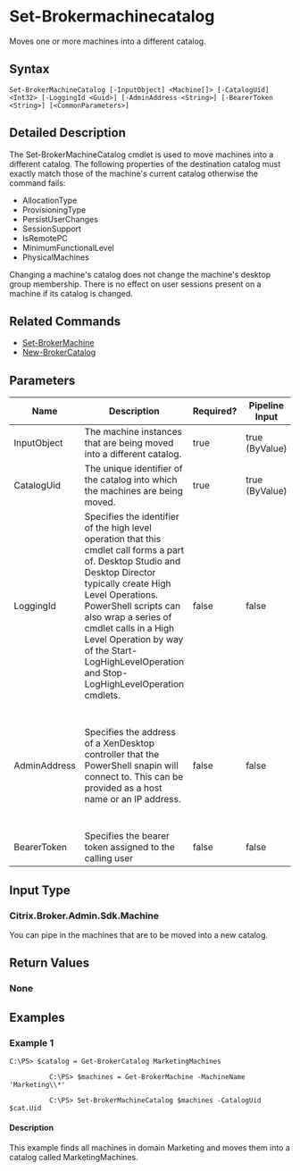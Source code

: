 ﻿
# Set-Brokermachinecatalog
Moves one or more machines into a different catalog.
## Syntax
```
Set-BrokerMachineCatalog [-InputObject] <Machine[]> [-CatalogUid] <Int32> [-LoggingId <Guid>] [-AdminAddress <String>] [-BearerToken <String>] [<CommonParameters>]
```
## Detailed Description
The Set-BrokerMachineCatalog cmdlet is used to move machines into a different catalog. The following properties of the destination catalog must exactly match those of the machine's current catalog otherwise the command fails:


* AllocationType
* ProvisioningType
* PersistUserChanges
* SessionSupport
* IsRemotePC
* MinimumFunctionalLevel
* PhysicalMachines

Changing a machine's catalog does not change the machine's desktop group membership. There is no effect on user sessions present on a machine if its catalog is changed.


## Related Commands

* [Set-BrokerMachine](./Set-BrokerMachine/)
* [New-BrokerCatalog](./New-BrokerCatalog/)
## Parameters
| Name   | Description | Required? | Pipeline Input | Default Value |
| --- | --- | --- | --- | --- |
| InputObject | The machine instances that are being moved into a different catalog. | true | true (ByValue) |  |
| CatalogUid | The unique identifier of the catalog into which the machines are being moved. | true | true (ByValue) |  |
| LoggingId | Specifies the identifier of the high level operation that this cmdlet call forms a part of. Desktop Studio and Desktop Director typically create High Level Operations. PowerShell scripts can also wrap a series of cmdlet calls in a High Level Operation by way of the Start-LogHighLevelOperation and Stop-LogHighLevelOperation cmdlets. | false | false |  |
| AdminAddress | Specifies the address of a XenDesktop controller that the PowerShell snapin will connect to. This can be provided as a host name or an IP address. | false | false | Localhost. Once a value is provided by any cmdlet, this value will become the default. |
| BearerToken | Specifies the bearer token assigned to the calling user | false | false |  |

## Input Type

### Citrix.Broker.Admin.Sdk.Machine
You can pipe in the machines that are to be moved into a new catalog.
## Return Values

### None

## Examples

### Example 1
```
C:\PS> $catalog = Get-BrokerCatalog MarketingMachines

          C:\PS> $machines = Get-BrokerMachine -MachineName 'Marketing\\*'

          C:\PS> Set-BrokerMachineCatalog $machines -CatalogUid $cat.Uid
```
#### Description
This example finds all machines in domain Marketing and moves them into a catalog called MarketingMachines.
